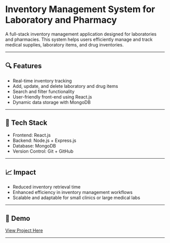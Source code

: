 # Inventory Management System for Laboratory and Pharmacy

A full-stack inventory management application designed for laboratories and pharmacies. This system helps users efficiently manage and track medical supplies, laboratory items, and drug inventories.

---

## 🔍 Features

- Real-time inventory tracking
- Add, update, and delete laboratory and drug items
- Search and filter functionality
- User-friendly front-end using React.js
- Dynamic data storage with MongoDB

---

## 🧰 Tech Stack

- Frontend: React.js
- Backend: Node.js + Express.js
- Database: MongoDB
- Version Control: Git + GitHub

---

## 📈 Impact

- Reduced inventory retrieval time
- Enhanced efficiency in inventory management workflows
- Scalable and adaptable for small clinics or large medical labs

---
## 🚀 Demo
[View Project Here](https://medtrack-frontend-2cb0.onrender.com) 

---
